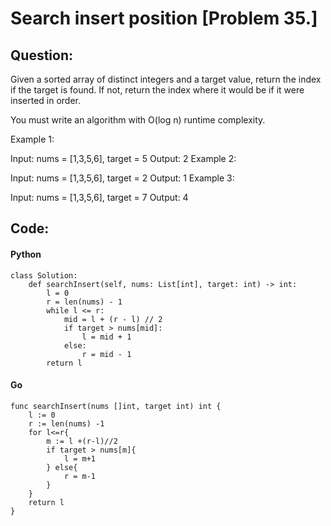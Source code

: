 # Search insert position [Problem 35.]

## Question:

Given a sorted array of distinct integers and a target value, return the index if the target is found. If not, return the index where it would be if it were inserted in order.

You must write an algorithm with O(log n) runtime complexity.

 

Example 1:

Input: nums = [1,3,5,6], target = 5
Output: 2
Example 2:

Input: nums = [1,3,5,6], target = 2
Output: 1
Example 3:

Input: nums = [1,3,5,6], target = 7
Output: 4

## Code:

#### Python
``` 
class Solution:
    def searchInsert(self, nums: List[int], target: int) -> int:
        l = 0
        r = len(nums) - 1
        while l <= r:
            mid = l + (r - l) // 2
            if target > nums[mid]:
                l = mid + 1
            else:
                r = mid - 1 
        return l

```
#### Go
``` 
func searchInsert(nums []int, target int) int {
    l := 0
    r := len(nums) -1
    for l<=r{
        m := l +(r-l)//2
        if target > nums[m]{
            l = m+1
        } else{
            r = m-1
        }
    }
    return l
}
```


